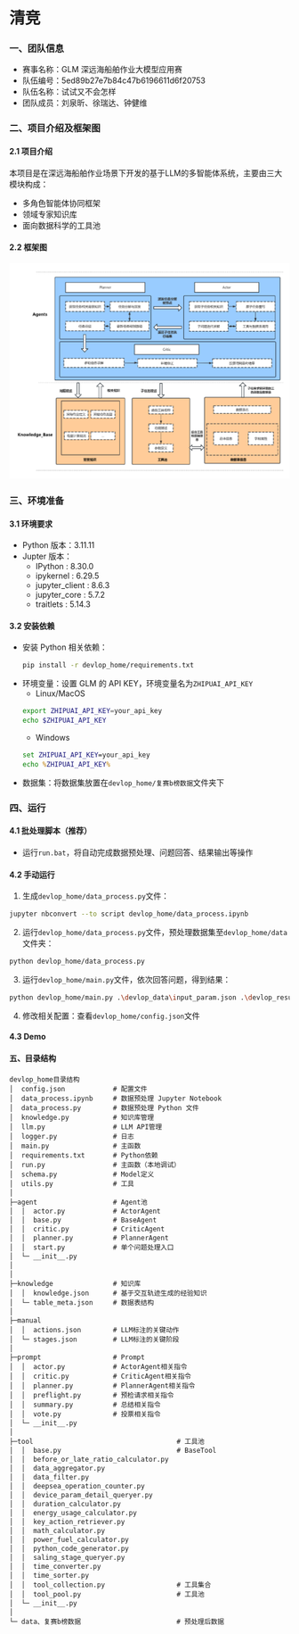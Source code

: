 # 清竞

### 一、团队信息

- 赛事名称：GLM 深远海船舶作业大模型应用赛
- 队伍编号：5ed89b27e7b84c47b6196611d6f20753
- 队伍名称：试试又不会怎样
- 团队成员：刘泉昕、徐瑞达、钟健维

### 二、项目介绍及框架图

#### 2.1 项目介绍
本项目是在深远海船舶作业场景下开发的基于LLM的多智能体系统，主要由三大模块构成：
- 多角色智能体协同框架
- 领域专家知识库
- 面向数据科学的工具池

#### 2.2 框架图
![alt text](项目框架图.png)

### 三、环境准备

#### 3.1 环境要求

- Python 版本：3.11.11
- Jupter 版本：
  - IPython : 8.30.0
  - ipykernel : 6.29.5
  - jupyter_client : 8.6.3
  - jupyter_core : 5.7.2
  - traitlets : 5.14.3

#### 3.2 安装依赖

- 安装 Python 相关依赖：
  ```sh
  pip install -r devlop_home/requirements.txt
  ```
- 环境变量：设置 GLM 的 API KEY，环境变量名为`ZHIPUAI_API_KEY`
  - Linux/MacOS
  ```bash
  export ZHIPUAI_API_KEY=your_api_key
  echo $ZHIPUAI_API_KEY
  ```
  - Windows
  ```cmd
  set ZHIPUAI_API_KEY=your_api_key
  echo %ZHIPUAI_API_KEY%
  ```
- 数据集：将数据集放置在`devlop_home/复赛b榜数据`文件夹下

### 四、运行

#### 4.1 批处理脚本（推荐）

- 运行`run.bat`，将自动完成数据预处理、问题回答、结果输出等操作

#### 4.2 手动运行

1. 生成`devlop_home/data_process.py`文件：

```sh
jupyter nbconvert --to script devlop_home/data_process.ipynb
```

2. 运行`devlop_home/data_process.py`文件，预处理数据集至`devlop_home/data`文件夹：

```sh
python devlop_home/data_process.py
```

3. 运行`devlop_home/main.py`文件，依次回答问题，得到结果：

```sh
python devlop_home/main.py .\devlop_data\input_param.json .\devlop_result\answer.jsonl
```

4. 修改相关配置：查看`devlop_home/config.json`文件

#### 4.3 Demo

#### 五、目录结构

```plaintext
devlop_home目录结构
│  config.json            # 配置文件
│  data_process.ipynb     # 数据预处理 Jupyter Notebook
│  data_process.py        # 数据预处理 Python 文件
│  knowledge.py           # 知识库管理
│  llm.py                 # LLM API管理
│  logger.py              # 日志
│  main.py                # 主函数
│  requirements.txt       # Python依赖
│  run.py                 # 主函数（本地调试）
│  schema.py              # Model定义
│  utils.py               # 工具
│
├─agent                   # Agent池
│  │  actor.py            # ActorAgent
│  │  base.py             # BaseAgent
│  │  critic.py           # CriticAgent
│  │  planner.py          # PlannerAgent
│  │  start.py            # 单个问题处理入口
│  └─ __init__.py
│
│
├─knowledge               # 知识库
│  │  knowledge.json      # 基于交互轨迹生成的经验知识
│  └─ table_meta.json     # 数据表结构
│
├─manual
│  │  actions.json        # LLM标注的关键动作
│  └─ stages.json         # LLM标注的关键阶段
│
├─prompt                  # Prompt
│  │  actor.py            # ActorAgent相关指令
│  │  critic.py           # CriticAgent相关指令
│  │  planner.py          # PlannerAgent相关指令
│  │  preflight.py        # 预检请求相关指令
│  │  summary.py          # 总结相关指令
│  │  vote.py             # 投票相关指令
│  └─ __init__.py
│
├─tool                                    # 工具池
│  │  base.py                             # BaseTool
│  │  before_or_late_ratio_calculator.py
│  │  data_aggregator.py
│  │  data_filter.py
│  │  deepsea_operation_counter.py
│  │  device_param_detail_queryer.py
│  │  duration_calculator.py
│  │  energy_usage_calculator.py
│  │  key_action_retriever.py
│  │  math_calculator.py
│  │  power_fuel_calculator.py
│  │  python_code_generator.py
│  │  saling_stage_queryer.py
│  │  time_converter.py
│  │  time_sorter.py
│  │  tool_collection.py                  # 工具集合
│  │  tool_pool.py                        # 工具池
│  └─ __init__.py
│
└─ data、复赛b榜数据                        # 预处理后数据
```
